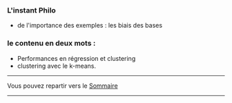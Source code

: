 ### L'instant Philo

- de l'importance des exemples : les biais des bases

### le contenu en deux mots :

- Performances en régression et clustering
- clustering avec le k-means.



___

Vous pouvez repartir vers le [Sommaire](99_sommaire.md)
___
